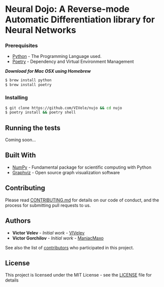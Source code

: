 # Neural Dojo: A Reverse-mode Automatic Differentiation library for Neural Networks

### Prerequisites

-   [Python](https://www.python.org/) - The Programming Language used.
-   [Poetry](https://python-poetry.org/) - Dependency and Virtual Environment Management

**_Download for Mac OSX using Homebrew_**

```bash
$ brew install python
$ brew install poetry
```

### Installing

```bash
$ git clone https://github.com/VIVele/nujo && cd nujo
$ poetry install && poetry shell
```

## Running the tests

Coming soon...

## Built With

-   [NumPy](http://www.numpy.org/) - Fundamental package for scientific computing with Python
-   [Graphviz](https://www.graphviz.org/) - Open source graph visualization software

## Contributing

Please read [CONTRIBUTING.md](https://github.com/VIVelev/nujo/blob/master/CONTRIBUTING.md) for details on our code of conduct, and the process for submitting pull requests to us.

## Authors

-   **Victor Velev** - _Initial work_ - [VIVelev](https://github.com/VIVelev)
-   **Victor Gorchilov** - _Initial work_ - [ManiacMaxo](https://github.com/ManiacMaxo)

See also the list of [contributors](https://github.com/VIVelev/nujo/contributors) who participated in this project.

## License

This project is licensed under the MIT License - see the [LICENSE](LICENSE) file for details
